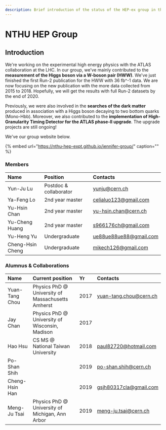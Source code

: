 ```yaml
---
description: Brief introduction of the status of the HEP-ex group in the NTHU
---
```


# NTHU HEP Group

## Introduction

We're working on the experimental high energy physics with the ATLAS collaboration at the LHC. In our group, we've mainly contributed to the **measurement of the Higgs boson via a W-boson pair \(HWW\)**. We've just finished the first Run-2 publication for the HWW with 36 fb^-1 data. We are now focusing on the new publication with the more data collected from 2015 to 2018. Hopefully, we will get the results with full Run-2 datasets by the end of 2020. 

Previously, we were also involved in the **searches of the dark matter** produced in association with a Higgs boson decaying to two bottom quarks \(Mono-Hbb\). Moreover, we also contributed to the **implementation of High-Granularity Timing Detector for the ATLAS phase-II upgrade**. The upgrade projects are still ongoing!  

We've our group website below. 

{% embed url="https://nthu-hep-expt.github.io/jennifer-group/" caption="" %}

### Members

| Name | Position | Contacts |
| :--- | :--- | :--- |
| Yun-Ju Lu | Postdoc & collaborator | yunju@cern.ch |
| Ya-Feng Lo | 2nd year master | celialuo123@gmail.com |
| Yu-Hsin Chan | 2nd year master | yu-hsin.chan@cern.ch |
| Yu-Cheng Huang | 2nd year master | s966176ch@gmail.com |
| Yu-Heng Yu | Undergraduate | ue88ue88ue88@gmail.com |
| Cheng-Hsin Cheng | Undergraduate | mikech126@gmail.com |

### Alumnus & Collaborations

| Name | Current position | Yr | Contacts |
| :--- | :--- | :--- | :--- |
| Yuan-Tang Chou | Physics PhD @ University of Massachusetts Amherst | 2017 | yuan-tang.chou@cern.ch |
| Jay Chan | Physics PhD @ University of Wisconsin, Madison | 2017 |  |
| Hao Hsu | CS MS @ National Taiwan University | 2018 | paul82720@hotmail.com |
| Po-Shan Shih |  | 2019 | po-shan.shih@cern.ch |
| Cheng-Hsin Han |  | 2019 | gsjh80317cla@gmail.com |
| Meng-Ju Tsai | Physics PhD @ University of Michigan, Ann Arbor | 2019 | meng-ju.tsai@cern.ch |



